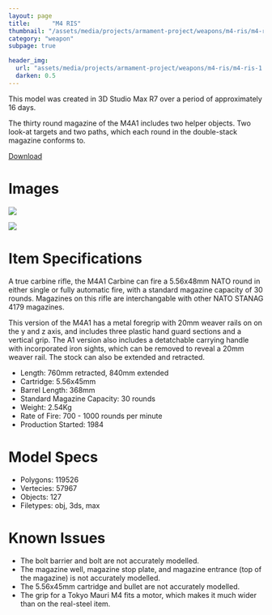 ```yaml
---
layout: page
title:      "M4 RIS"
thumbnail: "/assets/media/projects/armament-project/weapons/m4-ris/m4-ris-1.jpg"
category: "weapon"
subpage: true

header_img:
  url: "assets/media/projects/armament-project/weapons/m4-ris/m4-ris-1.jpg"
  darken: 0.5
---
```


This model was created in 3D Studio Max R7 over a period of approximately 16 days.

The thirty round magazine of the M4A1 includes two helper objects. Two look-at targets and two paths, which each round in the double-stack magazine conforms to.

<a href="/download/armament-project/m4-ris.zip" class="btn btn-primary">Download</a>

# Images

![](/assets/media/projects/armament-project/weapons/m4-ris/m4-ris-1.jpg)

![](/assets/media/projects/armament-project/weapons/m4-ris/m4-ris-2.jpg)

# Item Specifications

A true carbine rifle, the M4A1 Carbine can fire a 5.56x48mm NATO round in either single or fully automatic fire, with a standard magazine capacity of 30 rounds. Magazines on this rifle are interchangable with other NATO STANAG 4179 magazines.

This version of the M4A1 has a metal foregrip with 20mm weaver rails on on the y and z axis, and includes three plastic hand guard sections and a vertical grip. The A1 version also includes a detatchable carrying handle with incorporated iron sights, which can be removed to reveal a 20mm weaver rail. The stock can also be extended and retracted.

  - Length: 760mm retracted, 840mm extended
  - Cartridge: 5.56x45mm
  - Barrel Length: 368mm
  - Standard Magazine Capacity: 30 rounds
  - Weight: 2.54Kg
  - Rate of Fire: 700 - 1000 rounds per minute
  - Production Started: 1984

# Model Specs

  - Polygons: 119526
  - Vertecies: 57967
  - Objects: 127
  - Filetypes: obj, 3ds, max

# Known Issues

 - The bolt barrier and bolt are not accurately modelled.
 - The magazine well, magazine stop plate, and magazine entrance (top of the magazine) is not accurately modelled.
 - The 5.56x45mm cartridge and bullet are not accurately modelled.
 - The grip for a Tokyo Mauri M4 fits a motor, which makes it much wider than on the real-steel item.